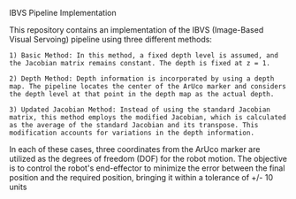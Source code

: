 IBVS Pipeline Implementation

This repository contains an implementation of the IBVS (Image-Based Visual Servoing) pipeline using three different methods:

    1) Basic Method: In this method, a fixed depth level is assumed, and the Jacobian matrix remains constant. The depth is fixed at z = 1.

    2) Depth Method: Depth information is incorporated by using a depth map. The pipeline locates the center of the ArUco marker and considers the depth level at that point in the depth map as the actual depth.

    3) Updated Jacobian Method: Instead of using the standard Jacobian matrix, this method employs the modified Jacobian, which is calculated as the average of the standard Jacobian and its transpose. This modification accounts for variations in the depth information.

In each of these cases, three coordinates from the ArUco marker are utilized as the degrees of freedom (DOF) for the robot motion. The objective is to control the robot's end-effector to minimize the error between the final position and the required position, bringing it within a tolerance of +/- 10 units
